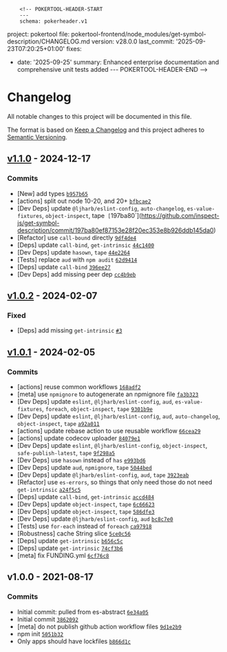         <!-- POKERTOOL-HEADER-START
        ---
        schema: pokerheader.v1
project: pokertool
file: pokertool-frontend/node_modules/get-symbol-description/CHANGELOG.md
version: v28.0.0
last_commit: '2025-09-23T07:20:25+01:00'
fixes:
- date: '2025-09-25'
  summary: Enhanced enterprise documentation and comprehensive unit tests added
        ---
        POKERTOOL-HEADER-END -->
# Changelog

All notable changes to this project will be documented in this file.

The format is based on [Keep a Changelog](https://keepachangelog.com/en/1.0.0/)
and this project adheres to [Semantic Versioning](https://semver.org/spec/v2.0.0.html).

## [v1.1.0](https://github.com/inspect-js/get-symbol-description/compare/v1.0.2...v1.1.0) - 2024-12-17

### Commits

- [New] add types [`b957b65`](https://github.com/inspect-js/get-symbol-description/commit/b957b65e08bc1a6ac95fa5ab769ec241b9cac885)
- [actions] split out node 10-20, and 20+ [`bfbcae2`](https://github.com/inspect-js/get-symbol-description/commit/bfbcae2ab7224fcf4328bc139ba79445d64030a6)
- [Dev Deps] update `@ljharb/eslint-config`, `auto-changelog`, `es-value-fixtures`, `object-inspect`, tape` [`197ba80`](https://github.com/inspect-js/get-symbol-description/commit/197ba80ef87153e28f20ec353e8b926ddb145da0)
- [Refactor] use `call-bound` directly [`9df4de4`](https://github.com/inspect-js/get-symbol-description/commit/9df4de4e8faae09e84c5ac97ec22b4f010d03fca)
- [Deps] update `call-bind`, `get-intrinsic` [`44c1400`](https://github.com/inspect-js/get-symbol-description/commit/44c1400d5088429f6a32a5f81628d9f7270f68ca)
- [Dev Deps] update `hasown`, `tape` [`44e2264`](https://github.com/inspect-js/get-symbol-description/commit/44e226470a83e89523bb4898e1ef7a0942e6cb3a)
- [Tests] replace `aud` with `npm audit` [`62d9414`](https://github.com/inspect-js/get-symbol-description/commit/62d9414d316f7ba2320cb6fad8d9fd4d8b99c420)
- [Deps] update `call-bind` [`396ee27`](https://github.com/inspect-js/get-symbol-description/commit/396ee2763238415c51eec62fbc41bf274c6552b2)
- [Dev Deps] add missing peer dep [`cc4b9eb`](https://github.com/inspect-js/get-symbol-description/commit/cc4b9eb527504a49e91f560ee6d9cb942db4e46f)

## [v1.0.2](https://github.com/inspect-js/get-symbol-description/compare/v1.0.1...v1.0.2) - 2024-02-07

### Fixed

- [Deps] add missing `get-intrinsic` [`#3`](https://github.com/inspect-js/get-symbol-description/issues/3)

## [v1.0.1](https://github.com/inspect-js/get-symbol-description/compare/v1.0.0...v1.0.1) - 2024-02-05

### Commits

- [actions] reuse common workflows [`168adf2`](https://github.com/inspect-js/get-symbol-description/commit/168adf213f86e5c69a93b4768a20ad543a70b231)
- [meta] use `npmignore` to autogenerate an npmignore file [`fa3b323`](https://github.com/inspect-js/get-symbol-description/commit/fa3b323f0605cf966a5cef1a103ada46d63e466b)
- [Dev Deps] update `eslint`, `@ljharb/eslint-config`, `aud`, `es-value-fixtures`, `foreach`, `object-inspect`, `tape` [`9301b9e`](https://github.com/inspect-js/get-symbol-description/commit/9301b9e274fd9b7544af3d7d437dd254e83095e0)
- [Dev Deps] update `eslint`, `@ljharb/eslint-config`, `aud`, `auto-changelog`, `object-inspect`, `tape` [`a92a011`](https://github.com/inspect-js/get-symbol-description/commit/a92a0119f373fb61c58e3eb1d5fb6b3a3f66f157)
- [actions] update rebase action to use reusable workflow [`66cea29`](https://github.com/inspect-js/get-symbol-description/commit/66cea29835bc88ab5e937ccf996ea96409475a0e)
- [actions] update codecov uploader [`84079e1`](https://github.com/inspect-js/get-symbol-description/commit/84079e12e1421a79b63757cc3ab9c599e8eecc75)
- [Dev Deps] update `eslint`, `@ljharb/eslint-config`, `object-inspect`, `safe-publish-latest`, `tape` [`9f298a5`](https://github.com/inspect-js/get-symbol-description/commit/9f298a521e6f8a9b974b6b95e0b3de8aeaf74d9c)
- [Dev Deps] use `hasown` instead of `has` [`e993bd6`](https://github.com/inspect-js/get-symbol-description/commit/e993bd62a08a1adc2f75664be99a36e031ecf604)
- [Dev Deps] update `aud`, `npmignore`, `tape` [`5044bed`](https://github.com/inspect-js/get-symbol-description/commit/5044bed49a1b2b529b0c92fee0504747fda78147)
- [Dev Deps] update `@ljharb/eslint-config`, `aud`, `tape` [`3923eab`](https://github.com/inspect-js/get-symbol-description/commit/3923eabcf3eb2ddad7dbfd542102c29646dac242)
- [Refactor] use `es-errors`, so things that only need those do not need `get-intrinsic` [`a24f5c5`](https://github.com/inspect-js/get-symbol-description/commit/a24f5c5f6ddd1f24b22ecdc2546eb9b06924f62a)
- [Deps] update `call-bind`, `get-intrinsic` [`accd484`](https://github.com/inspect-js/get-symbol-description/commit/accd484cb970c11fb39eb5ec4301572fa4043e37)
- [Dev Deps] update `object-inspect`, `tape` [`6c66623`](https://github.com/inspect-js/get-symbol-description/commit/6c666237114333bcb548e2c9ba6eb4924cb154ad)
- [Dev Deps] update `object-inspect`, `tape` [`586dfe3`](https://github.com/inspect-js/get-symbol-description/commit/586dfe35b9b6e7dba3fb7577c5973b7466d101a3)
- [Dev Deps] update `@ljharb/eslint-config`, `aud` [`bc8c7e0`](https://github.com/inspect-js/get-symbol-description/commit/bc8c7e0382682164f78b87f41764a0a2e389c435)
- [Tests] use `for-each` instead of `foreach` [`ca97918`](https://github.com/inspect-js/get-symbol-description/commit/ca97918eaad4ff1df11fd6f187da60227722dfcd)
- [Robustness] cache String slice [`5ce0c56`](https://github.com/inspect-js/get-symbol-description/commit/5ce0c5658224ed5cf5c6775a18ee2ad60c5b7ba8)
- [Deps] update `get-intrinsic` [`b656c5c`](https://github.com/inspect-js/get-symbol-description/commit/b656c5c68fbeec35d75a635ca991b61ed004bf54)
- [Deps] update `get-intrinsic` [`74cf3b6`](https://github.com/inspect-js/get-symbol-description/commit/74cf3b6525c49998f2c984d350e4d59d7f70794c)
- [meta] fix FUNDING.yml [`6cf76c8`](https://github.com/inspect-js/get-symbol-description/commit/6cf76c8c56bf366f767a84e82038db54b508641a)

## v1.0.0 - 2021-08-17

### Commits

- Initial commit: pulled from es-abstract [`6e34a05`](https://github.com/inspect-js/get-symbol-description/commit/6e34a05ef10ce8620078cf4cecbe276c1fc1ae77)
- Initial commit [`3862092`](https://github.com/inspect-js/get-symbol-description/commit/3862092248d8ffa071ec90ec39d73e8be14ba6f1)
- [meta] do not publish github action workflow files [`9d1e2b9`](https://github.com/inspect-js/get-symbol-description/commit/9d1e2b94dd97664da5d0666985a3695c23f45865)
- npm init [`5051b32`](https://github.com/inspect-js/get-symbol-description/commit/5051b3221829f364c44b4d5e9a0c35aab3247f6a)
- Only apps should have lockfiles [`b866d1c`](https://github.com/inspect-js/get-symbol-description/commit/b866d1c4b4029277618d968cfb3cbe00f012d1a7)
